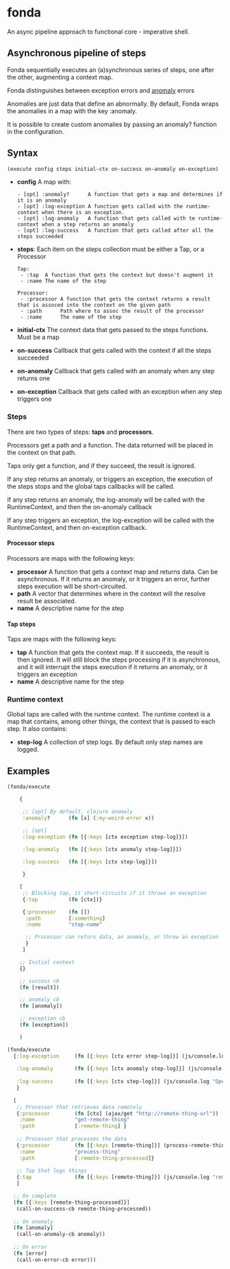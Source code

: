 # fonda

An async pipeline approach to functional core - imperative shell.

## Asynchronous pipeline of steps

Fonda sequentially executes an (a)synchronous series of steps, one after the other, augmenting a context map.

Fonda distinguishes between exception errors and [anomaly](https://github.com/cognitect-labs/anomalies/blob/master/src/cognitect/anomalies.cljc) errors

Anomalies are just data that define an abnormally. By default, Fonda wraps the anomalies in a map with the key :anomaly.

It is possible to create custom anomalies by passing an anomaly? function in the configuration.

## Syntax

```clojure
(execute config steps initial-ctx on-success on-anomaly on-exception)
```
- **config** A map with:

      - [opt] :anomaly?      A function that gets a map and determines if it is an anomaly
      - [opt] :log-exception A function gets called with the runtime-context when there is an exception.
      - [opt] :log-anomaly   A function that gets called with te runtime-context when a step returns an anomaly
      - [opt] :log-success   A function that gets called after all the steps succeeded
      
- **steps**: Each item on the steps collection must be either a Tap, or a Processor

      Tap:
       - :tap  A function that gets the context but doesn't augment it
       - :name The name of the step

      Processor:
       - :processor A function that gets the context returns a result that is assoced into the context on the given path
       - :path      Path where to assoc the result of the processor
       - :name      The name of the step
       
- **initial-ctx** The context data that gets passed to the steps functions. Must be a map
               
- **on-success**  Callback that gets called with the context if all the steps succeeded
- **on-anomaly**   Callback that gets called with an anomaly when any step returns one
- **on-exception** Callback that gets called with an exception when any step triggers one

### Steps

There are two types of steps: **taps** and **processors**.

Processors get a path and a function. The data returned will be placed in the context on that path.

Taps only get a function, and if they succeed, the result is ignored.

If any step returns an anomaly, or triggers an exception, the execution of the steps stops and the global taps 
callbacks will be called.

If any step returns an anomaly, the log-anomaly will be called with the RuntimeContext, and then the on-anomaly callback

If any step triggers an exception, the log-exception will be called with the RuntimeContext, and then on-exception callback.

#### Processor steps

Processors are maps with the following keys:

- **processor** A function that gets a context map and returns data. Can be asynchronous.
               If it returns an anomaly, or it triggers an error, further steps execution will be short-circuited.
- **path** A vector that determines where in the context will the resolve result be associated.
- **name** A descriptive name for the step

#### Tap steps

Taps are maps with the following keys:

- **tap**   A function that gets the context map. If it succeeds, the result is then ignored.
            It will still block the steps processing if it is asynchronous, and it will interrupt the steps execution
            if it returns an anomaly, or it triggers an exception
- **name**  A descriptive name for the step

### Runtime context

Global taps are called with the runtime context. The runtime context is a map that contains, among other things, 
the context that is passed to each step. It also contains:

- **step-log** A collection of step logs. By default only step names are logged.


## Examples

```clojure
(fonda/execute

    {

     ;; [opt] By default, clojure anomaly
     :anomaly?      (fn [x] (:my-weird-error x))

     ;; [opt]
     :log-exception (fn [{:keys [ctx exception step-log]}])

     :log-anomaly   (fn [{:keys [ctx anomaly step-log]}])
     
     :log-success   (fn [{:keys [ctx step-log]}])

     }

    [
     ;; Blocking tap, it short-circuits if it throws an exception
     {:tap          (fn [ctx])}

     {:processor    (fn [])
      :path         [:something]
      :name         "step-name"

      ;; Processor can return data, an anomaly, or throw an exception
      }
     ]

    ;; Initial context
    {}

    ;; success cb
    (fn [result])

    ;; anomaly cb
    (fn [anomaly])

    ;; exception cb
    (fn [exception])

    )
```

```clojure
(fonda/execute
  {:log-exception     (fn [{:keys [ctx error step-log]}] (js/console.log "Exception happened:" error))
   
   :log-anomaly       (fn [{:keys [ctx anomaly step-log]}] (js/console.log "An anomaly happened:" anomaly))
   
   :log-success       (fn [{:keys [ctx step-log]}] (js/console.log "Operation successful!"))
   }
  
  [
   ;; Processor that retrieves data remotely
   {:processor        (fn [ctx] (ajax/get "http://remote-thing-url"))
    :name             "get-remote-thing"
    :path             [:remote-thing] }
   
   ;; Processor that processes the data
   {:processor        (fn [{:keys [remote-thing]}] (process-remote-thing remote-thing))
    :name             "process-thing"
    :path             [:remote-thing-processed]}
   
   ;; Tap that logs things
   {:tap              (fn [{:keys [remote-thing]}] (js/console.log "remote thing:"))}
   ]

  ;; On complete
  (fn [{:keys [remote-thing-processed]}] 
   (call-on-success-cb remote-thing-processed))
   
  ;; On anomaly
  (fn [anomaly] 
   (call-on-anomaly-cb anomaly))
   
  ;; On error
  (fn [error] 
   (call-on-error-cb error)))

```